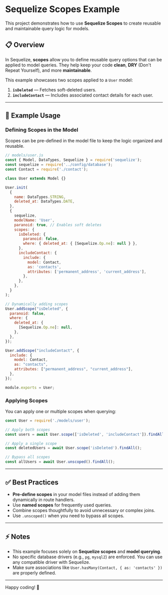 # Sequelize Scopes Example

This project demonstrates how to use **Sequelize Scopes** to create reusable and maintainable query logic for models.

## 📋 Overview

In Sequelize, **scopes** allow you to define reusable query options that can be applied to model queries. They help keep your code **clean**, **DRY** (Don't Repeat Yourself), and more **maintainable**.

This example showcases two scopes applied to a `User` model:

1. **`isDeleted`** — Fetches soft-deleted users.
2. **`includeContact`** — Includes associated contact details for each user.

---

## 🚀 Example Usage

### Defining Scopes in the Model

Scopes can be pre-defined in the model file to keep the logic organized and reusable.

```js
// models/user.js
const { Model, DataTypes, Sequelize } = require('sequelize');
const sequelize = require('../config/database');
const Contact = require('./contact');

class User extends Model {}

User.init(
  {
    name: DataTypes.STRING,
    deleted_at: DataTypes.DATE,
  },
  {
    sequelize,
    modelName: 'User',
    paranoid: true, // Enables soft deletes
    scopes: {
      isDeleted: {
        paranoid: false,
        where: { deleted_at: { [Sequelize.Op.ne]: null } },
      },
      includeContact: {
        include: {
          model: Contact,
          as: 'contacts',
          attributes: ['permanent_address', 'current_address'],
        },
      },
    },
  }
);

// Dynamically adding scopes
User.addScope("isDeleted", {
  paranoid: false,
  where: {
    deleted_at: {
      [Sequelize.Op.ne]: null,
    },
  },
});

User.addScope("includeContact", {
  include: {
    model: Contact,
    as: "contacts",
    attributes: ["permanent_address", "current_address"],
  },
});

module.exports = User;
```

### Applying Scopes

You can apply one or multiple scopes when querying:

```js
const User = require('./models/user');

// Apply both scopes
const users = await User.scope(['isDeleted', 'includeContact']).findAll();

// Apply a single scope
const deletedUsers = await User.scope('isDeleted').findAll();

// Bypass all scopes
const allUsers = await User.unscoped().findAll();
```

---

## ✅ Best Practices

- **Pre-define scopes** in your model files instead of adding them dynamically in route handlers.
- Use **named scopes** for frequently used queries.
- Combine scopes thoughtfully to avoid unnecessary or complex joins.
- Use `.unscoped()` when you need to bypass all scopes.

---

## ⚡️ Notes

- This example focuses solely on **Sequelize scopes** and **model querying**.
- No specific database drivers (e.g., `pg`, `mysql2`) are enforced. You can use any compatible driver with Sequelize.
- Make sure associations like `User.hasMany(Contact, { as: 'contacts' })` are properly defined.

---

Happy coding! 🚀

